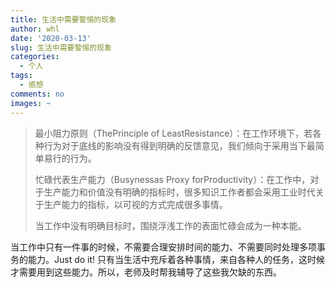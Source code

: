 ```yaml
---
title: 生活中需要警惕的现象
author: whl
date: '2020-03-13'
slug: 生活中需要警惕的现象
categories:
  - 个人
tags:
  - 感想
comments: no
images: ~
---
```


> 最小阻力原则（ThePrinciple of LeastResistance）：在工作环境下，若各种行为对于底线的影响没有得到明确的反馈意见，我们倾向于采用当下最简单易行的行为。
>
> 忙碌代表生产能力（Busynessas Proxy forProductivity）：在工作中，对于生产能力和价值没有明确的指标时，很多知识工作者都会采用工业时代关于生产能力的指标，以可视的方式完成很多事情。
>
> 当工作中没有明确目标时，围绕浮浅工作的表面忙碌会成为一种本能。

当工作中只有一件事的时候，不需要合理安排时间的能力、不需要同时处理多项事务的能力。Just do it! 只有当生活中充斥着各种事情，来自各种人的任务，这时候才需要用到这些能力。所以，老师及时帮我辅导了这些我欠缺的东西。